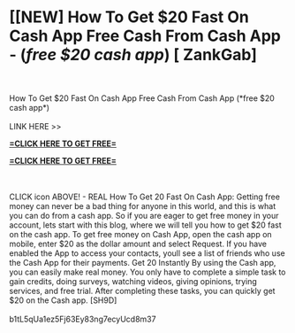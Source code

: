 # [[NEW] How To Get $20 Fast On Cash App Free Cash From Cash App - (*free $20 cash app*) [ ZankGab]
<br>
<br>How To Get $20 Fast On Cash App Free Cash From Cash App (*free $20 cash app*)
<br>
<br>LINK HERE >> 

**[=CLICK HERE TO GET FREE=](https://www.google.com/url?q=https%3A%2F%2Fappbitly.com%2FIVqWW)**


**[=CLICK HERE TO GET FREE=](https://www.google.com/url?q=https%3A%2F%2Fappbitly.com%2FIVqWW)**


<br>
<br>CLICK  icon ABOVE! - REAL How To Get 20 Fast On Cash App: Getting free money can never be a bad thing for anyone in this world, and this is what you can do from a cash app.  So if you are eager to get free money in your account, lets start with this blog, where we will tell you how to get $20 fast on the cash app.  To get free money on Cash App, open the cash app on mobile, enter $20 as the dollar amount and select Request.  If you have enabled the App to access your contacts, youll see a list of friends who use the Cash App for their payments.  Get 20 Instantly By using the Cash app, you can easily make real money.  You only have to complete a simple task to gain credits, doing surveys, watching videos, giving opinions, trying services, and free trial.  After completing these tasks, you can quickly get $20 on the Cash app.  [SH9D]
<br>
<br>b1tL5qUa1ez5Fj63Ey83ng7ecyUcd8m37
<br>
